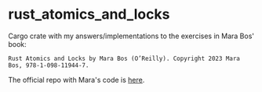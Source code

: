 # rust_atomics_and_locks

Cargo crate with my answers/implementations to the exercises in Mara Bos' book:

    Rust Atomics and Locks by Mara Bos (O’Reilly). Copyright 2023 Mara Bos, 978-1-098-11944-7.

The official repo with Mara's code is [here](https://github.com/m-ou-se/rust-atomics-and-locks).
